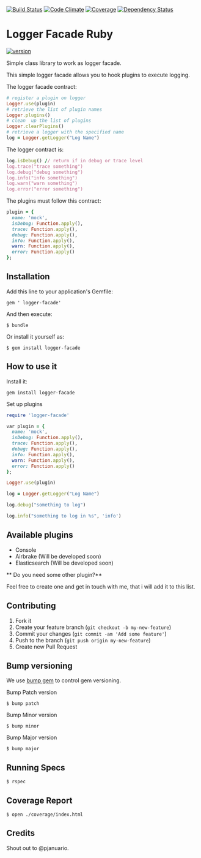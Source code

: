 [![Build Status](https://travis-ci.org/pjanuario/logger-facade-ruby.svg?branch=master)](https://travis-ci.org/pjanuario/logger-facade-ruby)
[![Code Climate](https://codeclimate.com/github/pjanuario/logger-facade-ruby.png)](https://codeclimate.com/github/pjanuario/logger-facade-ruby)
[![Coverage](http://img.shields.io/codeclimate/coverage/github/pjanuario/logger-facade-ruby.svg)](https://codeclimate.com/github/pjanuario/logger-facade-ruby)
[![Dependency Status](https://gemnasium.com/pjanuario/logger-facade-ruby.svg)](https://gemnasium.com/pjanuario/logger-facade-ruby)

# Logger Facade Ruby

[![version](https://badge.fury.io/rb/logger-facade-ruby.svg)](https://rubygems.org/gems/logger-facade)


Simple class library to work as logger facade.

This simple logger facade allows you to hook plugins to execute logging.

The logger facade contract:

```ruby
# register a plugin on logger
Logger.use(plugin)
# retrieve the list of plugin names
Logger.plugins()
# clean  up the list of plugins
Logger.clearPlugins()
# retrieve a logger with the specified name
log = Logger.getLogger("Log Name")
```

The logger contract is:

```ruby
log.isDebug() // return if in debug or trace level
log.trace("trace something")
log.debug("debug something")
log.info("info something")
log.warn("warn something")
log.error("error something")
```

The plugins must follow this contract:

```ruby
plugin = {
  name: 'mock',
  isDebug: Function.apply(),
  trace: Function.apply(),
  debug: Function.apply(),
  info: Function.apply(),
  warn: Function.apply(),
  error: Function.apply()
};
```
## Installation

Add this line to your application's Gemfile:

    gem ' logger-facade'

And then execute:

    $ bundle

Or install it yourself as:

    $ gem install logger-facade

## How to use it

Install it:

```
gem install logger-facade
```

Set up plugins

```ruby
require 'logger-facade'

var plugin = {
  name: 'mock',
  isDebug: Function.apply(),
  trace: Function.apply(),
  debug: Function.apply(),
  info: Function.apply(),
  warn: Function.apply(),
  error: Function.apply()
};

Logger.use(plugin)

log = Logger.getLogger("Log Name")

log.debug("something to log")

log.info("something to log in %s", 'info')
```

## Available plugins
* Console
* Airbrake (Will be developed soon)
* Elasticsearch (Will be developed soon)

** Do you need some other plugin?**

Feel free to create one and get in touch with me, that i will add it to this list.


## Contributing

1. Fork it
2. Create your feature branch (`git checkout -b my-new-feature`)
3. Commit your changes (`git commit -am 'Add some feature'`)
4. Push to the branch (`git push origin my-new-feature`)
5. Create new Pull Request

## Bump versioning

We use [bump gem](https://github.com/gregorym/bump) to control gem versioning.

Bump Patch version

    $ bump patch

Bump Minor version

    $ bump minor

Bump Major version

    $ bump major

## Running Specs

    $ rspec

## Coverage Report

    $ open ./coverage/index.html

## Credits
Shout out to @pjanuario.

